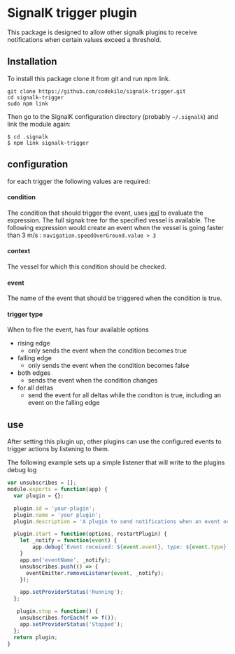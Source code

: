 # SignalK trigger plugin

This package is designed to allow other signalk plugins to receive notifications when certain values exceed a threshold.

## Installation

To install this package clone it from git and run npm link.

```
git clone https://github.com/codekilo/signalk-trigger.git
cd signalk-trigger
sudo npm link
```

Then go to the SignalK configuration directory (probably `~/.signalk`)  and link the module again:

```
$ cd .signalk 
$ npm link signalk-trigger
```

## configuration

for each trigger the following values are required:

#### condition
The condition that should trigger the event, uses [jexl](https://github.com/TomFrost/jexl) to evaluate the expression. The full signak tree for the specified vessel is available. The following expression would create an event when the vessel is going faster than 3 m/s : `navigation.speedOverGround.value > 3`

#### context
The vessel for which this condition should be checked.

#### event
The name of the event that should be triggered when the condition is true.

#### trigger type
When to fire the event, has four available options

- rising edge
    + only sends the event when the condition becomes true
- falling edge
    + only sends the event when the condition becomes false
- both edges 
    + sends the event when the condition changes
- for all deltas
    + send the event for all deltas while the conditon is true, including an event on the falling edge

## use
After setting this plugin up, other plugins can use the configured events to trigger actions by listening to them.

The following example sets up a simple listener that will write to the plugins debug log

```js 
var unsubscribes = [];
module.exports = function(app) {
  var plugin = {};

  plugin.id = 'your-plugin';
  plugin.name = 'your plugin';
  plugin.description = 'A plugin to send notifications when an event occurs';

  plugin.start = function(options, restartPlugin) {
    let _notify = function(event) {
        app.debug(`Event received: ${event.event}, type: ${event.type}`);
    }
    app.on('eventName', _notify);
    unsubscribes.push(() => {
      eventEmitter.removeListener(event, _notify);
    });

    app.setProviderStatus('Running');
  };

   plugin.stop = function() {
    unsubscribes.forEach(f => f());
    app.setProviderStatus('Stopped');
  };
  return plugin;
}
```
